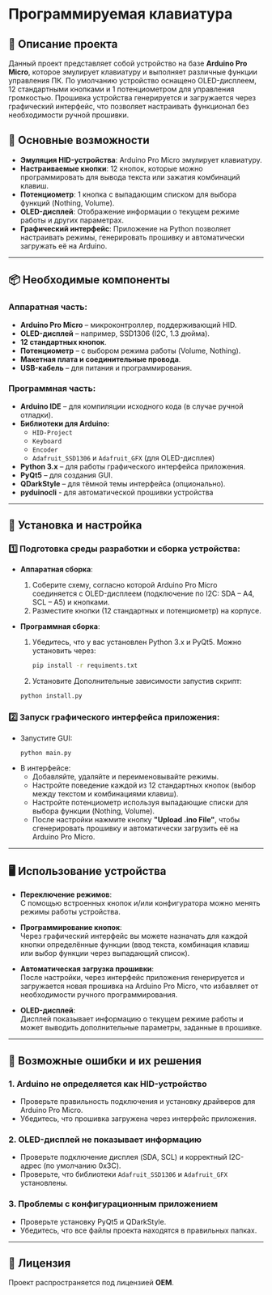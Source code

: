 # Программируемая клавиатура

## 📌 Описание проекта

Данный проект представляет собой устройство на базе **Arduino Pro Micro**, которое эмулирует клавиатуру и выполняет различные функции управления ПК. По умолчанию устройство оснащено 
OLED-дисплеем, 12 стандартными кнопками и 1 потенциометром для управления громкостью. Прошивка устройства генерируется и загружается через графический интерфейс, что позволяет настраивать функционал без необходимости ручной прошивки.

## 🔹 Основные возможности

- **Эмуляция HID-устройства**: Arduino Pro Micro эмулирует клавиатуру.
- **Настраиваемые кнопки**: 12 кнопок, которые можно программировать для вывода текста или зажатия комбинаций клавиш.
- **Потенциометр**: 1 кнопка с выпадающим списком для выбора функций (Nothing, Volume).
- **OLED-дисплей**: Отображение информации о текущем режиме работы и других параметрах.
- **Графический интерфейс**: Приложение на Python позволяет настраивать режимы, генерировать прошивку и автоматически загружать её на Arduino.

---

## 📦 Необходимые компоненты

### Аппаратная часть:
- **Arduino Pro Micro** – микроконтроллер, поддерживающий HID.
- **OLED-дисплей** – например, SSD1306 (I2C, 1.3 дюйма).
- **12 стандартных кнопок**.
- **Потенциометр** – с выбором режима работы (Volume, Nothing).
- **Макетная плата и соединительные провода**.
- **USB-кабель** – для питания и программирования.

### Программная часть:
- **Arduino IDE** – для компиляции исходного кода (в случае ручной отладки).
- **Библиотеки для Arduino:**
  - `HID-Project`
  - `Keyboard`
  - `Encoder`
  - `Adafruit_SSD1306` и `Adafruit_GFX` (для OLED-дисплея)
- **Python 3.x** – для работы графического интерфейса приложения.
- **PyQt5** – для создания GUI.
- **QDarkStyle** – для тёмной темы интерфейса (опционально).
- **pyduinocli** - для автоматической прошивки устройства

---

## 🚀 Установка и настройка

### 1️⃣ Подготовка среды разработки и сборка устройства:
- **Аппаратная сборка**:
  1. Соберите схему, согласно которой Arduino Pro Micro соединяется с OLED-дисплеем (подключение по I2C: SDA – A4, SCL – A5) и кнопками.
  2. Разместите кнопки (12 стандартных и потенциометр) на корпусе.

- **Программная сборка**:
  1. Убедитесь, что у вас установлен Python 3.x и PyQt5. Можно установить через:
     ```bash
     pip install -r requiments.txt
     ```
     
  2. Установите Дополнительные зависимости запустив скрипт:
  ```bash
  python install.py
  ```

### 2️⃣ Запуск графического интерфейса приложения:
- Запустите GUI:
  ```bash
  python main.py
  ```
- В интерфейсе:
  - Добавляйте, удаляйте и переименовывайте режимы.
  - Настройте поведение каждой из 12 стандартных кнопок (выбор между текстом и комбинациями клавиш).
  - Настройте потенциометр используя выпадающие списки для выбора функции (Nothing, Volume).
  - После настройки нажмите кнопку **"Upload .ino File"**, чтобы сгенерировать прошивку и автоматически загрузить её на Arduino Pro Micro.

---

## 🖥️ Использование устройства

- **Переключение режимов**:  
  С помощью встроенных кнопок и/или конфигуратора можно менять режимы работы устройства.
  
- **Программирование кнопок**:  
  Через графический интерфейс вы можете назначать для каждой кнопки определённые функции (ввод текста, комбинация клавиш или выбор функции через выпадающий список).
  
- **Автоматическая загрузка прошивки**:  
  После настройки, через интерфейс приложения генерируется и загружается новая прошивка на Arduino Pro Micro, что избавляет от необходимости ручного программирования.

- **OLED-дисплей**:  
  Дисплей показывает информацию о текущем режиме работы и может выводить дополнительные параметры, заданные в прошивке.

---

## 🔧 Возможные ошибки и их решения

### 1. Arduino не определяется как HID-устройство
- Проверьте правильность подключения и установку драйверов для Arduino Pro Micro.
- Убедитесь, что прошивка загружена через интерфейс приложения.

### 2. OLED-дисплей не показывает информацию
- Проверьте подключение дисплея (SDA, SCL) и корректный I2C-адрес (по умолчанию 0x3C).
- Проверьте, что библиотеки `Adafruit_SSD1306` и `Adafruit_GFX` установлены.

### 3. Проблемы с конфигурационным приложением
- Проверьте установку PyQt5 и QDarkStyle.
- Убедитесь, что все файлы проекта находятся в правильных папках.

---

## 📜 Лицензия

Проект распространяется под лицензией **OEM**.


